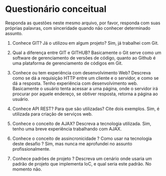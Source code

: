 # Questionário conceitual

Responda as questões neste mesmo arquivo, por favor, responda com suas próprias palavras, com sinceridade quando não conhecer determinado assunto.

1. Conhece GIT? Já o utilizou em algum projeto?
Sim, já trabalhei com Git.

2. Qual a diferença entre GIT e GITHUB?
Basicamente o Git serve como um software de gerenciamento de versões de código, quanto ao Github é uma plataforma de gerenciamento de códigos em Git.

3. Conhece ou tem experiência com desenvolvimento Web? Descreva como se dá a requisição HTTP entre um cliente e o servidor, e como se dá a resposta.
Tenho experiência com desenvolvimento web. Basicamente o usuário tenta acessar a uma página, onde o servidor irá procurar por aquele endereço, se obtiver resposta, retorna a página ao usuário.

4. Conhece API REST? Para que são utilizadas? Cite dois exemplos.
Sim, é utilizada para criação de serviços web.

5. Conhece o conceito de AJAX? Descreva a tecnologia utilizada.
Sim, tenho uma breve experiência trabalhando com AJAX.

6. Conhece o conceito de assincronicidade ? Como usar na tecnologia deste desafio ?
Sim, mas nunca me aprofundei no assunto profissionalmente.

7. Conhece padrões de projeto ? Descreva um cenário onde usaria um padrão de projeto que implementa IoC, e qual seria este padrão.
No momento não.


